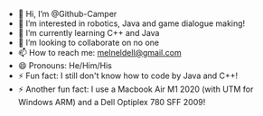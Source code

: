 - 👋 Hi, I’m @Github-Camper
- 👀 I’m interested in robotics, Java and game dialogue making!
- 🌱 I’m currently learning C++ and Java
- 💞️ I’m looking to collaborate on no one
- 📫 How to reach me: melneldell@gmail.com
- 😄 Pronouns: He/Him/His
- ⚡ Fun fact: I still don't know how to code by Java and C++!
- ⚡️ Another fun fact: I use a Macbook Air M1 2020 (with UTM for Windows ARM) and a Dell Optiplex 780 SFF 2009!

